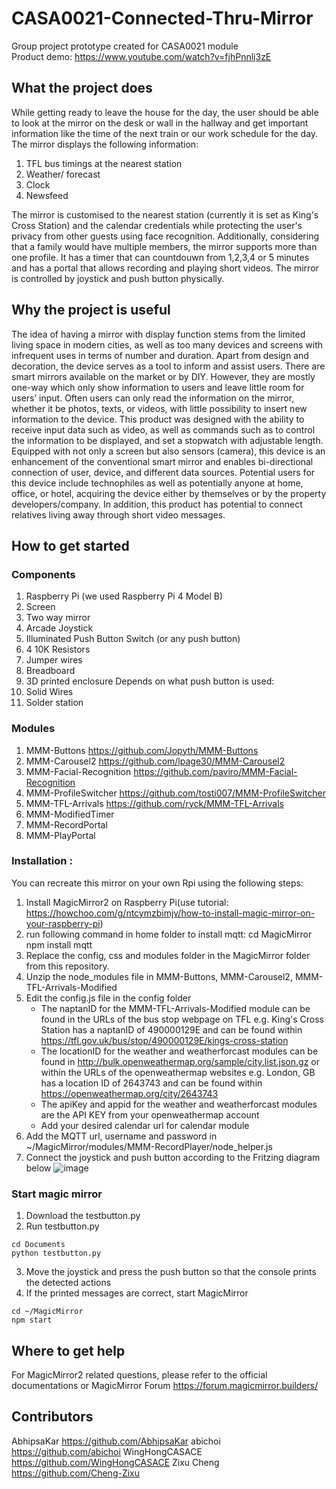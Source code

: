 # CASA0021-Connected-Thru-Mirror
Group project prototype created for CASA0021 module
<br>Product demo: https://www.youtube.com/watch?v=fjhPnnlj3zE

## What the project does
While getting ready to leave the house for the day, the user should be able to look at the mirror on the desk or wall in the hallway and get important information like the time of the next train or our work schedule for the day. The mirror displays the following information:
1. TFL bus timings at the nearest station
2. Weather/ forecast
3. Clock
4. Newsfeed  

The mirror is customised to the nearest station (currently it is set as King's Cross Station) and the calendar credentials while protecting the user's privacy from other guests using face recognition. Additionally, considering that a family would have multiple members, the mirror supports more than one profile. It has a timer that can countdouwn from 1,2,3,4 or 5 minutes and has a portal that allows recording and playing short videos.
The mirror is controlled by joystick and push button physically.

## Why the project is useful
The idea of having a mirror with display function stems from the limited living space in modern cities, as well as too many devices and screens with infrequent uses in terms of number and duration. Apart from design and decoration, the device serves as a tool to inform and assist users. There are smart mirrors available on the market or by DIY. However, they are mostly one-way which only show information to users and leave little room for users’ input. Often users can only read the information on the mirror, whether it be photos, texts, or videos, with little possibility to insert new information to the device. This product was designed with the ability to receive input data such as video,  as well as commands such as to control the information to be displayed, and set a stopwatch with adjustable length. Equipped with not only a screen but also sensors (camera), this device is an enhancement of the conventional smart mirror and enables bi-directional connection of user, device, and different data sources.
Potential users for this device include technophiles as well as potentially anyone at home, office, or hotel, acquiring the device either by themselves or by the property developers/company. In addition, this product has potential to connect relatives living away through short video messages.

## How to get started
### Components
1.	Raspberry Pi (we used Raspberry Pi 4 Model B)
2.	Screen
3.	Two way mirror
4.	Arcade Joystick
5.	Illuminated Push Button Switch (or any push button)
6.	4 10K Resistors
7.	Jumper wires
8.	Breadboard
9.	3D printed enclosure
Depends on what push button is used:
10.	Solid Wires 
11.	Solder station

### Modules
1. MMM-Buttons https://github.com/Jopyth/MMM-Buttons
2. MMM-Carousel2 https://github.com/lpage30/MMM-Carousel2
3. MMM-Facial-Recognition https://github.com/paviro/MMM-Facial-Recognition
4. MMM-ProfileSwitcher https://github.com/tosti007/MMM-ProfileSwitcher
5. MMM-TFL-Arrivals https://github.com/ryck/MMM-TFL-Arrivals
6. MMM-ModifiedTimer
7. MMM-RecordPortal
8. MMM-PlayPortal

### Installation :
You can recreate this mirror on your own Rpi using the following steps:
1.	Install MagicMirror2 on Raspberry Pi(use tutorial: https://howchoo.com/g/ntcymzbimjv/how-to-install-magic-mirror-on-your-raspberry-pi)
2.	run following command in home folder to install mqtt: 
cd MagicMirror 
npm install mqtt
4.	Replace the config, css and modules folder in the MagicMirror folder from this repository.
5.	Unzip the node_modules file in MMM-Buttons, MMM-Carousel2, MMM-TFL-Arrivals-Modified
6.	Edit the config.js file in the config folder
    - The naptanID for the MMM-TFL-Arrivals-Modified module can be found in the URLs of the bus stop webpage on TFL
      e.g. King's Cross Station has a naptanID of 490000129E and can be found within https://tfl.gov.uk/bus/stop/490000129E/kings-cross-station
    - The locationID for the weather and weatherforcast modules can be found in http://bulk.openweathermap.org/sample/city.list.json.gz or within the URLs of the openweathermap websites
      e.g. London, GB has a location ID of 2643743 and can be found within https://openweathermap.org/city/2643743
    - The apiKey and appid for the weather and weatherforcast modules are the API KEY from your openweathermap account
    - Add your desired calendar url for calendar module
7.  Add the MQTT url, username and password in ~/MagicMirror/modules/MMM-RecordPlayer/node_helper.js
6.	Connect the joystick and push button according to the Fritzing diagram below
![image](https://user-images.githubusercontent.com/91946874/162678989-142e8520-79f8-46b2-b3c0-a993aa8688f8.png)

### Start magic mirror
1. Download the testbutton.py
2. Run testbutton.py
```
cd Documents
python testbutton.py
```
3. Move the joystick and press the push button so that the console prints the detected actions
4. If the printed messages are correct, start MagicMirror
```
cd ~/MagicMirror
npm start
```

## Where to get help
For MagicMirror2 related questions, please refer to the official documentations or MagicMirror Forum https://forum.magicmirror.builders/

## Contributors
AbhipsaKar https://github.com/AbhipsaKar
abichoi https://github.com/abichoi
WingHongCASACE https://github.com/WingHongCASACE
Zixu Cheng https://github.com/Cheng-Zixu
